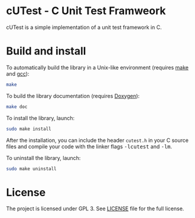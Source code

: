 cUTest - C Unit Test Framweork
==============================
cUTest is a simple implementation of a unit test framework in C.

Build and install
=================
To automatically build the library in a Unix-like environment (requires 
[make](http://www.gnu.org/software/make/) and 
[gcc](https://gcc.gnu.org/)):

```bash
make
```


To build the library documentation (requires [Doxygen](http://www.doxygen.org)):

```bash
make doc
```

To install the library, launch:

```bash
sudo make install
```

After the installation, you can include the header <code>cutest.h</code> 
in your C source files and compile your code with the linker 
flags <tt>-lcutest</tt> and <tt>-lm</tt>.

To uninstall the library, launch:

```bash
sudo make uninstall
```
License
===================
The project is licensed under GPL 3. See [LICENSE](./LICENSE)
file for the full license.
